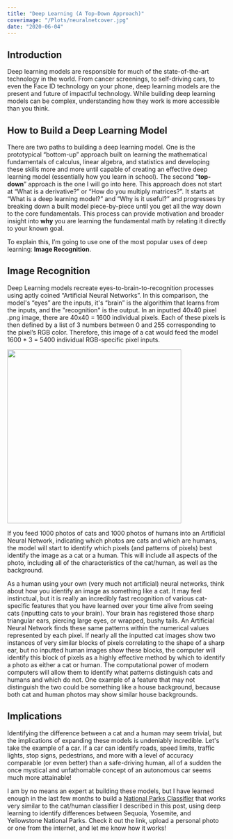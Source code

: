 ```yaml
---
title: "Deep Learning (A Top-Down Approach)"
coverimage: "/Plots/neuralnetcover.jpg"
date: "2020-06-04"
---
```

<h2>Introduction</h2>

Deep learning models are responsible for much of the state-of-the-art technology in the world. From cancer screenings, to self-driving cars, to even the Face ID technology on your phone, deep learning models are the present and future of impactful technology. While building deep learning models can be complex, understanding how they work is more accessible than you think. 

## How to Build a Deep Learning Model

There are two paths to building a deep learning model. One is the prototypical “bottom-up” approach built on learning the mathematical fundamentals of calculus, linear algebra, and statistics and developing these skills more and more until capable of creating an effective deep learning model (essentially how you learn in school). The second “**top-down**” approach is the one I will go into here. This approach does not start at “What is a derivative?” or “How do you multiply matrices?”. It starts at “What is a deep learning model?” and “Why is it useful?” and progresses by breaking down a built model piece-by-piece until you get all the way down to the core fundamentals. This process can provide motivation and broader insight into **why** you are learning the fundamental math by relating it directly to your known goal.

To explain this, I’m going to use one of the most popular uses of deep learning: **Image Recognition**. 

## Image Recognition

Deep Learning models recreate eyes-to-brain-to-recognition processes using aptly coined “Artificial Neural Networks”. In this comparison, the model's “eyes” are the inputs, it's “brain” is the algorithim that learns from the inputs, and the "recognition" is the output. In an inputted 40x40 pixel .png image, there are 40x40 = 1600 individual pixels. Each of these pixels is then defined by a list of 3 numbers between 0 and 255 corresponding to the pixel’s RGB color. Therefore, this image of a cat would feed the model 1600 * 3 = 5400 individual RGB-specific pixel inputs.

<img src="/Plots/pixelcat.png" width="400" height="400" />

If you feed 1000 photos of cats and 1000 photos of humans into an Artificial Neural Network, indicating which photos are cats and which are humans, the model will start to identify which pixels (and patterns of pixels) best identify the image as a cat or a human. This will include all aspects of the photo, including all of the characteristics of the cat/human, as well as the background.

As a human using your own (very much not artificial) neural networks, think about how you identify an image as something like a cat. It may feel instinctual, but it is really an incredibly fast recognition of various cat-specific features that you have learned over your time alive from seeing cats (inputting cats to your brain). Your brain has registered those sharp triangular ears, piercing large eyes, or wrapped, bushy tails. An Artificial Neural Network finds these same patterns within the numerical values represented by each pixel. If nearly all the inputted cat images show two instances of very similar blocks of pixels correlating to the shape of a sharp ear, but no inputted human images show these blocks, the computer will identify this block of pixels as a highly effective method by which to identify a photo as either a cat or human. The computational power of modern computers will allow them to identify what patterns distinguish cats and humans and which do not. One example of a feature that may not distinguish the two could be something like a house background, because both cat and human photos may show similar house backgrounds.

## Implications

Identifying the difference between a cat and a human may seem trivial, but the implications of expanding these models is undeniably incredible. Let's take the example of a car. If a car can identify roads, speed limits, traffic lights, stop signs, pedestrians, and more with a level of accuracy comparable (or even better) than a safe-driving human, all of a sudden the once mystical and unfathomable concept of an autonomous car seems much more attainable!

I am by no means an expert at building these models, but I have learned enough in the last few months to build a [National Parks Classifier](https://parks.veeraldoesdata.com) that works very similar to the cat/human classifier I described in this post, using deep learning to identify differences between Sequoia, Yosemite, and Yellowstone National Parks. Check it out the link, upload a personal photo or one from the internet, and let me know how it works!